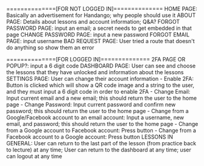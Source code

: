 ==============[FOR NOT LOGGED IN]==============
HOME PAGE: Basically an advertisement for Handango; why people should use it
ABOUT PAGE: Details about lessons and account information; Q&A?
FORGOT PASSWORD PAGE: input an email; a secret needs to get embedded in that page
CHANGE PASSWORD PAGE: input a new password
FORGOT EMAIL PAGE: input username
BAD REQUEST PAGE: User tried a route that doesn't do anything so show them an error

==============[FOR LOGGED IN]==============
2FA PAGE OR POPUP?: input a 6 digit code
DASHBOARD PAGE: User can see and choose the lessons that they have unlocked and information about the lessons
SETTINGS PAGE: User can change their account information
    - Enable 2FA: Button is clicked which will show a QR code image and a string to the user, and they must input a 6 digit code in order to enable 2FA
    - Change Email: Input current email and a new email; this should return the user to the home page
    - Change Password: Input current password and confirm new password; this should return the user to the home page
    - Change from a Google/Facebook account to an email account: Input a username, new email, and password; this should return the user to the home page
    - Change from a Google account to Facebook account: Press button
    - Change from a Facebook account to a Google account: Press button
LESSONS IN GENERAL: User can return to the last part of the lesson (from practice back to lecture) at any time; User can return to the dashboard at any time; user can logout at any time
